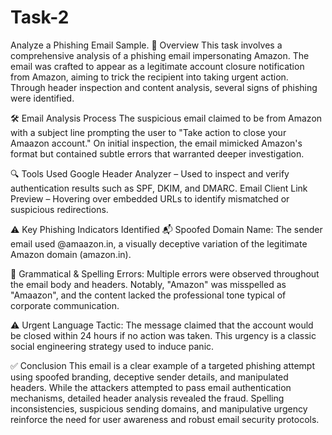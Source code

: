 # Task-2
Analyze a Phishing Email Sample.
📌 Overview
This task involves a comprehensive analysis of a phishing email impersonating Amazon. The email was crafted to appear as a legitimate account closure notification from Amazon, aiming to trick the recipient into taking urgent action. Through header inspection and content analysis, several signs of phishing were identified.

🛠️ Email Analysis Process
The suspicious email claimed to be from Amazon with a subject line prompting the user to "Take action to close your Amaazon account." On initial inspection, the email mimicked Amazon's format but contained subtle errors that warranted deeper investigation.

🔍 Tools Used
Google Header Analyzer – Used to inspect and verify authentication results such as SPF, DKIM, and DMARC.
Email Client Link Preview – Hovering over embedded URLs to identify mismatched or suspicious redirections.

⚠️ Key Phishing Indicators Identified
📬 Spoofed Domain Name:
The sender email used @amaazon.in, a visually deceptive variation of the legitimate Amazon domain (amazon.in).

📝 Grammatical & Spelling Errors:
Multiple errors were observed throughout the email body and headers. Notably, "Amazon" was misspelled as "Amaazon", and the content lacked the professional tone typical of corporate communication.

⚠️ Urgent Language Tactic:
The message claimed that the account would be closed within 24 hours if no action was taken. This urgency is a classic social engineering strategy used to induce panic.

✅ Conclusion
This email is a clear example of a targeted phishing attempt using spoofed branding, deceptive sender details, and manipulated headers. While the attackers attempted to pass email authentication mechanisms, detailed header analysis revealed the fraud. Spelling inconsistencies, suspicious sending domains, and manipulative urgency reinforce the need for user awareness and robust email security protocols.
